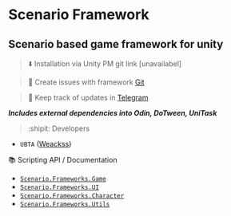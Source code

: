 # Scenario Framework
## Scenario based game framework for unity

>:arrow_down: Installation via Unity PM git link [unavailabel]

>:triangular_flag_on_post: Create issues with framework [Git](https://github.com/UBTA/Scenario.Framework/issues)

>:link: Keep track of updates in [Telegram](https://t.me/ZeroPets)

***Includes external dependencies into Odin, DoTween, UniTask***

>:shipit: Developers
* `UBTA` ([Weackss](https://github.com/UBTA))


 :books: Scripting API / Documentation

* [`Scenario.Frameworks.Game`](Assets/Frameworks/Game/README.md)
* [`Scenario.Frameworks.UI`](Assets/Frameworks/UI/README.md)
* [`Scenario.Frameworks.Character`](Assets/Frameworks/Character/README.md)
* [`Scenario.Frameworks.Utils`](Assets/Frameworks/Utils/README.md)
